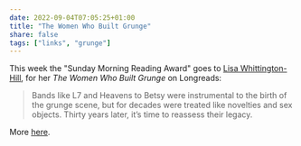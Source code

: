 ```yaml
---
date: 2022-09-04T07:05:25+01:00
title: "The Women Who Built Grunge"
share: false
tags: ["links", "grunge"]
---
```

This week the "Sunday Morning Reading Award" goes to [Lisa
Whittington-Hill][1], for her *The Women Who Built Grunge* on Longreads:

> Bands like L7 and Heavens to Betsy were instrumental to the birth of the
> grunge scene, but for decades were treated like novelties and sex objects.
> Thirty years later, it’s time to reassess their legacy.

More [here](https://longreads.com/2022/06/29/the-women-who-built-grunge/).



 [1]: https://twitter.com/nerdygirly
 [rss]: https://nicolaiarocci.com/index.xml
 [tw]: http://twitter.com/nicolaiarocci
 [nl]: https://buttondown.email/nicolaiarocci
